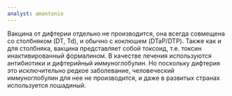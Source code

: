 ```yaml
---
analyst: amantonio
---
```


Вакцина от дифтерии отдельно не производится, она всегда совмещена со столбняком (DT, Td), и обычно с коклюшем (DTaP/DTP). Также как и для столбняка, вакцина представляет собой токсоид, т.е. токсин инактивированный формалином.
В качестве лечения используются антибиотики и дифтерийный иммуноглобулин. Но поскольку дифтерия это исключительно редкое заболевание, человеческий иммуноглобулин для нее не производится, и даже в развитых странах используется лошадиный.
